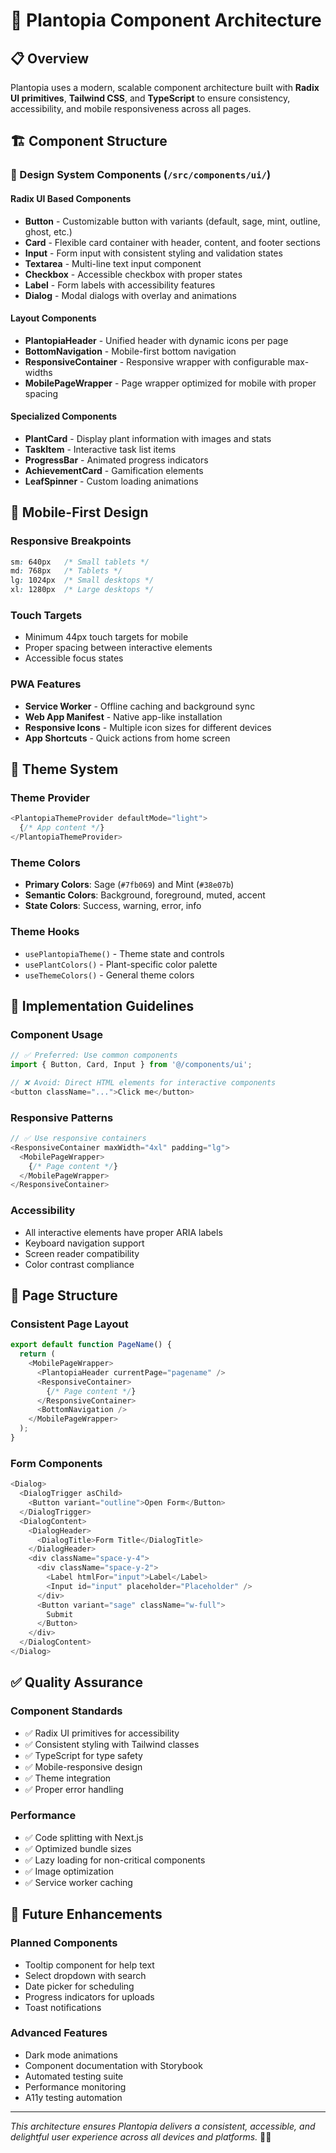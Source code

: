 # 🌱 Plantopia Component Architecture

## 📋 Overview
Plantopia uses a modern, scalable component architecture built with **Radix UI primitives**, **Tailwind CSS**, and **TypeScript** to ensure consistency, accessibility, and mobile responsiveness across all pages.

## 🏗️ Component Structure

### 🎨 Design System Components (`/src/components/ui/`)

#### **Radix UI Based Components**
- **Button** - Customizable button with variants (default, sage, mint, outline, ghost, etc.)
- **Card** - Flexible card container with header, content, and footer sections
- **Input** - Form input with consistent styling and validation states
- **Textarea** - Multi-line text input component
- **Checkbox** - Accessible checkbox with proper states
- **Label** - Form labels with accessibility features
- **Dialog** - Modal dialogs with overlay and animations

#### **Layout Components**
- **PlantopiaHeader** - Unified header with dynamic icons per page
- **BottomNavigation** - Mobile-first bottom navigation
- **ResponsiveContainer** - Responsive wrapper with configurable max-widths
- **MobilePageWrapper** - Page wrapper optimized for mobile with proper spacing

#### **Specialized Components**
- **PlantCard** - Display plant information with images and stats
- **TaskItem** - Interactive task list items
- **ProgressBar** - Animated progress indicators
- **AchievementCard** - Gamification elements
- **LeafSpinner** - Custom loading animations

## 📱 Mobile-First Design

### **Responsive Breakpoints**
```css
sm: 640px   /* Small tablets */
md: 768px   /* Tablets */
lg: 1024px  /* Small desktops */
xl: 1280px  /* Large desktops */
```

### **Touch Targets**
- Minimum 44px touch targets for mobile
- Proper spacing between interactive elements
- Accessible focus states

### **PWA Features**
- **Service Worker** - Offline caching and background sync
- **Web App Manifest** - Native app-like installation
- **Responsive Icons** - Multiple icon sizes for different devices
- **App Shortcuts** - Quick actions from home screen

## 🎯 Theme System

### **Theme Provider**
```typescript
<PlantopiaThemeProvider defaultMode="light">
  {/* App content */}
</PlantopiaThemeProvider>
```

### **Theme Colors**
- **Primary Colors**: Sage (`#7fb069`) and Mint (`#38e07b`)
- **Semantic Colors**: Background, foreground, muted, accent
- **State Colors**: Success, warning, error, info

### **Theme Hooks**
- `usePlantopiaTheme()` - Theme state and controls
- `usePlantColors()` - Plant-specific color palette
- `useThemeColors()` - General theme colors

## 🔧 Implementation Guidelines

### **Component Usage**
```typescript
// ✅ Preferred: Use common components
import { Button, Card, Input } from '@/components/ui';

// ❌ Avoid: Direct HTML elements for interactive components
<button className="...">Click me</button>
```

### **Responsive Patterns**
```typescript
// ✅ Use responsive containers
<ResponsiveContainer maxWidth="4xl" padding="lg">
  <MobilePageWrapper>
    {/* Page content */}
  </MobilePageWrapper>
</ResponsiveContainer>
```

### **Accessibility**
- All interactive elements have proper ARIA labels
- Keyboard navigation support
- Screen reader compatibility
- Color contrast compliance

## 📄 Page Structure

### **Consistent Page Layout**
```typescript
export default function PageName() {
  return (
    <MobilePageWrapper>
      <PlantopiaHeader currentPage="pagename" />
      <ResponsiveContainer>
        {/* Page content */}
      </ResponsiveContainer>
      <BottomNavigation />
    </MobilePageWrapper>
  );
}
```

### **Form Components**
```typescript
<Dialog>
  <DialogTrigger asChild>
    <Button variant="outline">Open Form</Button>
  </DialogTrigger>
  <DialogContent>
    <DialogHeader>
      <DialogTitle>Form Title</DialogTitle>
    </DialogHeader>
    <div className="space-y-4">
      <div className="space-y-2">
        <Label htmlFor="input">Label</Label>
        <Input id="input" placeholder="Placeholder" />
      </div>
      <Button variant="sage" className="w-full">
        Submit
      </Button>
    </div>
  </DialogContent>
</Dialog>
```

## ✅ Quality Assurance

### **Component Standards**
- ✅ Radix UI primitives for accessibility
- ✅ Consistent styling with Tailwind classes
- ✅ TypeScript for type safety
- ✅ Mobile-responsive design
- ✅ Theme integration
- ✅ Proper error handling

### **Performance**
- ✅ Code splitting with Next.js
- ✅ Optimized bundle sizes
- ✅ Lazy loading for non-critical components
- ✅ Image optimization
- ✅ Service worker caching

## 🚀 Future Enhancements

### **Planned Components**
- Tooltip component for help text
- Select dropdown with search
- Date picker for scheduling
- Progress indicators for uploads
- Toast notifications

### **Advanced Features**
- Dark mode animations
- Component documentation with Storybook
- Automated testing suite
- Performance monitoring
- A11y testing automation

---

*This architecture ensures Plantopia delivers a consistent, accessible, and delightful user experience across all devices and platforms.* 🌱✨
